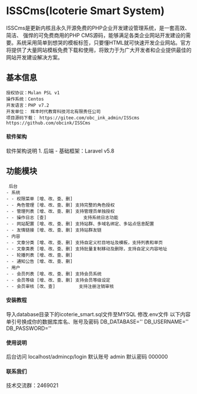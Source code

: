 # ISSCms(Icoterie Smart System)
ISSCms是更新内核且永久开源免费的PHP企业开发建设管理系统，是一套高效、简洁、 强悍的可免费商用的PHP CMS源码，能够满足各类企业网站开发建设的需要。系统采用简单到想哭的模板标签，只要懂HTML就可快速开发企业网站。官方将提供了大量网站模板免费下载和使用，将致力于为广大开发者和企业提供最佳的网站开发建设解决方案。

## 基本信息
 	授权协议：Mulan PSL v1
 	操作系统：Centos  
 	开发语言：PHP v7.2
 	开发单位： 辉丰时代教育科技河北有限责任公司 
 	项目源码下载： https://gitee.com/obc_ink_admin/ISScms  https://github.com/obcink/ISSCms

#### 软件架构
软件架构说明
	1. 后端
 	  - 基础框架：Laravel v5.8	

## 功能模块
 	 后台
	- 系统
	- - 权限菜单 [增、改、查、删]
 	- - 角色管理 [增、改、查、删] 支持完整的角色授权
	- - 管理列表 [增、改、查、删] 支持管理员单独授权
	- - 操作日志 [查]			  支持系统日志功能
	- - 网站配置 [增、改、查、删] 支持站群、多域名绑定、多站点信息配置
	- - 友情链接 [增、改、查、删] 支持站群友链
	- 内容
	- - 文章分类 [增、改、查、删] 支持自定义栏目地址及模板，支持列表和单页
 	- - 文章类表 [增、改、查、删] 支持批量复制移动及删除，支持自定义内容地址
	- - 轮播列表 [增、改、查、删] 
	- - 通知公告 [增、改、查、删]
	- 用户
	- - 会员列表 [增、改、查、删] 支持会员系统
	- - 会员等级 [增、改、查、删] 支持会员等级设定
	- - 会员审核 [改、查]         支持注册注销审核

#### 安装教程

导入database目录下的icoterie_smart.sql文件至MYSQL
修改.env文件 以下内容单引号换成你的数据库库名、账号及密码
	DB_DATABASE=''
	DB_USERNAME=''
	DB_PASSWORD=''

#### 使用说明

后台访问 localhost/admincp/login
默认账号 admin
默认密码 000000

#### 联系我们

技术交流群：2469021
